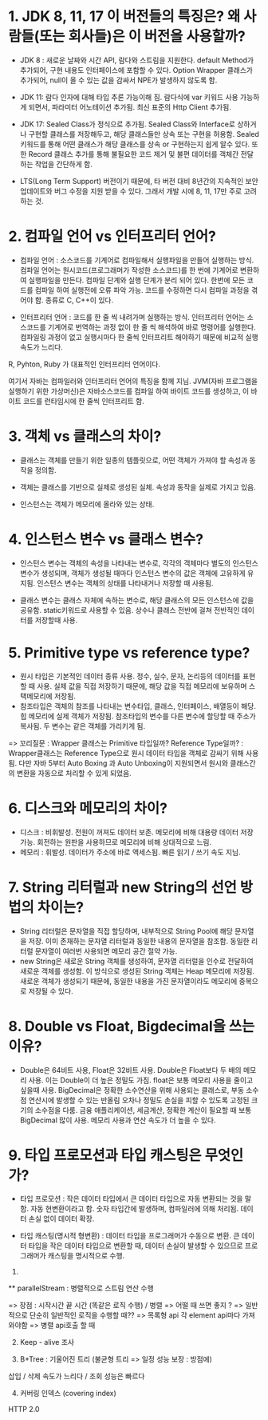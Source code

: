 # 1. JDK 8, 11, 17 이 버전들의 특징은? 왜 사람들(또는 회사들)은 이 버전을 사용할까?

- JDK 8 : 새로운 날짜와 시간 API, 람다와 스트림을 지원한다.
  default Method가 추가되어, 구현 내용도 인터페이스에 포함할 수 있다.
  Option Wrapper 클래스가 추가되어, null이 올 수 있는 값을 감싸서 NPE가 발생하지 않도록 함.

- JDK 11: 람다 인자에 대해 타입 추론 가능이해 짐.
  람다식에 var 키워드 사용 가능하게 되면서, 파라미터 어노테이션 추가됨.
  최신 표준의 Http Client 추가됨.

- JDK 17: Sealed Class가 정식으로 추가됨. Sealed Class와 Interface로 상하거나 구현할 클래스를 저장해두고, 해당 클래스들만 상속 또는 구현을 허용함. Sealed 키워드를 통해 어떤 클래스가 해당 클래스를 상속 or 구현하는지 쉽게 알수 있다. 또한 Record 클래스 추가를 통해 불필요한 코드 제거 및 불편 데이터를 객체간 전달하는 작업을 간단하게 함.

- LTS(Long Term Support) 버전이기 때문에, 타 버전 대비 8년간의 지속적인 보안 업데이트와 버그 수정을 지원 받을 수 있다. 그래서 개발 시에 8, 11, 17만 주로 고려하는 것.

# 2. 컴파일 언어 vs 인터프리터 언어?

- 컴파일 언어 : 소스코드를 기계어로 컴파일해서 실행파일을 만들어 실행하는 방식. 컴파일 언어는 원시코드(프로그래머가 작성한 소스코드)를 한 번에 기계어로 변환하여 실행파일을 만든다. 컴파일 단계와 실행 단계가 분리 되어 있다.
  한번에 모든 코드를 컴파일 하여 실행전에 오류 파악 가능. 코드를 수정하면 다시 컴파일 과정을 겪어야 함.
  종류로 C, C++이 있다.

- 인터프리터 언어 : 코드를 한 줄 씩 내려가며 실행하는 방식. 인터프리터 언어는 소스코드를 기계어로 번역하는 과정 없이 한 줄 씩 해석하여 바로 명령어를 실행한다. 컴파일링 과정이 없고 실행시마다 한 줄씩 인터프리트 해야하기 때문에 비교적 실행 속도가 느리다.

R, Pyhton, Ruby 가 대표적인 인터프리터 언어이다.

여기서 자바는 컴파일러와 인터프리터 언어의 특징을 함께 지님.
JVM(자바 프로그램을 실행하기 위한 가상머신)은 자바소스코드를 컴파일 하여 바이트 코드를 생성하고, 이 바이트 코드를 런타임시에 한 줄씩 인터프리트 함.

# 3. 객체 vs 클래스의 차이?

- 클래스는 객체를 만들기 위한 일종의 템플릿으로, 어떤 객체가 가져야 할 속성과 동작을 정의함.

- 객체는 클래스를 기반으로 실제로 생성된 실체. 속성과 동작을 실제로 가지고 있음.

- 인스턴스는 객체가 메모리에 올라와 있는 상태.

# 4. 인스턴스 변수 vs 클래스 변수?

- 인스턴스 변수는 객체의 속성을 나타내는 변수로, 각각의 객체마다 별도의 인스턴스 변수가 생성되며, 객체가 생성될 때마다 인스턴스 변수의 값은 객체에 고유하게 유지됨. 인스턴스 변수는 객체의 상태를 나타내거나 저장할 때 사용됨.

- 클래스 변수는 클래스 자체에 속하는 변수로, 해당 클래스의 모든 인스턴스에 값을 공유함. static키워드로 사용할 수 있음. 상수나 클래스 전반에 걸쳐 전반적인 데이터를 저장할때 사용.

# 5. Primitive type vs reference type?

- 원시 타입은 기본적인 데이터 종류 사용. 정수, 실수, 문자, 논리등의 데이터를 표현할 때 사용. 실제 값을 직접 저장하기 때문에, 해당 값을 직접 메모리에 보유하며 스택메모리에 저장됨.
- 참조타입은 객체의 참조를 나타내는 변수타입, 클래스, 인터페이스, 배열등이 해당. 힙 메모리에 실제 객체가 저장됨. 참조타입의 변수를 다른 변수에 할당할 때 주소가 복사됨. 두 변수는 같은 객체를 가리키게 됨.

=> 꼬리질문 : Wrapper 클래스는 Primitive 타입일까? Reference Type일까?
: Wrapper클래스는 Reference Type으로 원시 데이터 타입을 객체로 감싸기 위해 사용됨. 다만 자바 5부터 Auto Boxing 과 Auto Unboxing이 지원되면서 원시와 클래스간의 변환을 자동으로 처리할 수 있게 되었음.

# 6. 디스크와 메모리의 차이?

- 디스크 : 비휘발성. 전원이 꺼져도 데이터 보존. 메모리에 비해 대용량 데이터 저장 가능. 회전하는 원판을 사용하므로 메모리에 비해 상대적으로 느림.
- 메모리 : 휘발성. 데이터가 주소에 바로 액세스됨. 빠른 읽기 / 쓰기 속도 지님.

# 7. String 리터럴과 new String의 선언 방법의 차이는?

- String 리터럴은 문자열을 직접 할당하며, 내부적으로 String Pool에 해당 문자열을 저장. 이미 존재하는 문자열 리터럴과 동일한 내용의 문자열을 참조함. 동일한 리터럴 문자열이 여러번 사용되면 메모리 공간 절약 가능.
- new String은 새로운 String 객체를 생성하여, 문자열 리터럴을 인수로 전달하여 새로운 객체를 생성함. 이 방식으로 생성된 String 객체는 Heap 메모리에 저장됨. 새로운 객체가 생성되기 때문에, 동일한 내용을 가진 문자열이라도 메모리에 중복으로 저장될 수 있다.

# 8. Double vs Float, Bigdecimal을 쓰는 이유?

- Double은 64비트 사용, Float은 32비트 사용. Double은 Float보다 두 배의 메모리 사용. 이는 Double이 더 높은 정밀도 가짐. float은 보통 메모리 사용을 줄이고 싶을때 사용.
  BigDecimal은 정확한 소수연산을 위해 사용되는 클래스로, 부동 소수점 연산시에 발생할 수 있는 반올림 오차나 정밀도 손실을 피할 수 있도록 고정된 크기의 소수점을 다룸. 금융 애플리케이션, 세금계산, 정확한 계산이 필요할 때 보통 BigDecimal 많이 사용. 메모리 사용과 연산 속도가 더 높을 수 있다.

# 9. 타입 프로모션과 타입 캐스팅은 무엇인가?

- 타입 프로모션 : 작은 데이터 타입에서 큰 데이터 타입으로 자동 변환되는 것을 말함. 자동 현변환이라고 함. 숫자 타입간에 발생하며, 컴파일러에 의해 처리됨. 데이터 손실 없이 데이터 확장.

- 타입 캐스팅(명시적 형변환) : 데이터 타입을 프로그래머가 수동으로 변환. 큰 데이터 타입을 작은 데이터 타입으로 변환할 때, 데이터 손실이 발생할 수 있으므로 프로그래머가 캐스팅을 명시적으로 수행.


1. 
** parallelStream : 병렬적으로 스트림 연산 수행 

=> 장점 : 시작시간 끝 시간 (똑같은 로직 수행) / 병렬
=> 어떨 때 쓰면 좋지 ?
=> 일반적으로 단순히 일반적인 로직을 수행할 때?? 
=> 목록형 api 각 element api마다 가져와야함 
=> 병렬 api호출 할 때

2. Keep - alive 조사 

3. B+Tree : 기울어진 트리 (불균형 트리 => 일정 성능 보장 : 방점에)

 삽입 / 삭제 속도가 느리다 / 조회 성능은 빠르다

4. 커버링 인덱스 (covering index)



HTTP 2.0 